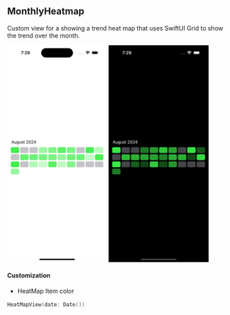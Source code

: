 ## MonthlyHeatmap

Custom view for a showing a trend heat map that uses SwiftUI Grid to show the trend over the month.

<picture>
<img src="monthly-heat-map-light.jpg" height="500px">
</picture>
<picture>
<img src="monthly-heat-map-dark.jpg" height="500px">
</picture>

#### Customization
- HeatMap Item color

```swift
HeatMapView(date: Date())
```